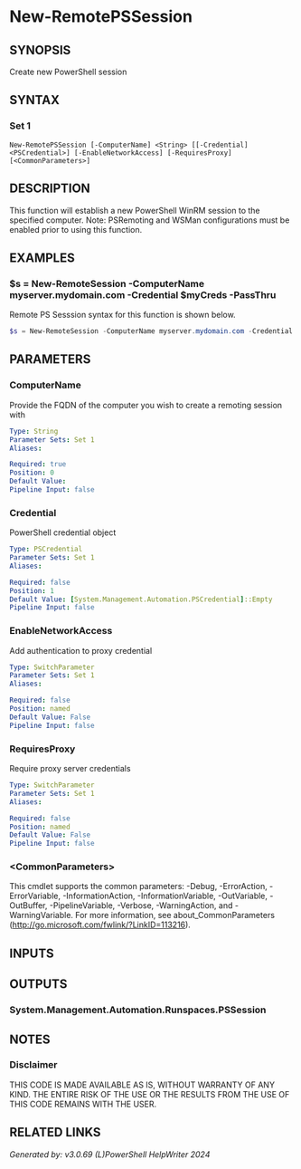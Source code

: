 ﻿# New-RemotePSSession

## SYNOPSIS
Create new PowerShell session

## SYNTAX

### Set 1
```
New-RemotePSSession [-ComputerName] <String> [[-Credential] <PSCredential>] [-EnableNetworkAccess] [-RequiresProxy] [<CommonParameters>]
```

## DESCRIPTION
This function will establish a new PowerShell WinRM session to the specified computer. Note: PSRemoting and WSMan configurations must be enabled prior to using this function.

## EXAMPLES

### $s = New-RemoteSession -ComputerName myserver.mydomain.com -Credential $myCreds -PassThru
Remote PS Sesssion syntax for this function is shown below.
```powershell
$s = New-RemoteSession -ComputerName myserver.mydomain.com -Credential $myCreds -PassThru
```

## PARAMETERS

### ComputerName
Provide the FQDN of the computer you wish to create a remoting session with

```yaml
Type: String
Parameter Sets: Set 1
Aliases: 

Required: true
Position: 0
Default Value: 
Pipeline Input: false
```

### Credential
PowerShell credential object

```yaml
Type: PSCredential
Parameter Sets: Set 1
Aliases: 

Required: false
Position: 1
Default Value: [System.Management.Automation.PSCredential]::Empty
Pipeline Input: false
```

### EnableNetworkAccess
Add authentication to proxy credential

```yaml
Type: SwitchParameter
Parameter Sets: Set 1
Aliases: 

Required: false
Position: named
Default Value: False
Pipeline Input: false
```

### RequiresProxy
Require proxy server credentials

```yaml
Type: SwitchParameter
Parameter Sets: Set 1
Aliases: 

Required: false
Position: named
Default Value: False
Pipeline Input: false
```

### \<CommonParameters\>
This cmdlet supports the common parameters: -Debug, -ErrorAction, -ErrorVariable, -InformationAction, -InformationVariable, -OutVariable, -OutBuffer, -PipelineVariable, -Verbose, -WarningAction, and -WarningVariable. For more information, see about_CommonParameters (http://go.microsoft.com/fwlink/?LinkID=113216).

## INPUTS

## OUTPUTS

### System.Management.Automation.Runspaces.PSSession


## NOTES

### Disclaimer
THIS CODE IS MADE AVAILABLE AS IS, WITHOUT WARRANTY OF ANY KIND. THE ENTIRE RISK OF THE USE OR THE RESULTS FROM THE USE OF THIS CODE REMAINS WITH THE USER.

## RELATED LINKS


*Generated by: v3.0.69 (L)PowerShell HelpWriter 2024*
